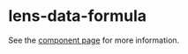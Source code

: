 # lens-data-formula

See the [component page](http://lenses.github.io/lens-data-formula) for more information.

